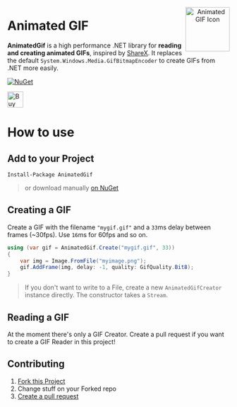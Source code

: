 <p align="center">
    <img align="right" src="https://raw.githubusercontent.com/mrousavy/AnimatedGif/master/AnimatedGif/Icon.ico" alt="Animated GIF Icon" height=100>
    <h1 align="left">Animated GIF</h1>
</p>

**AnimatedGif** is a high performance .NET library for **reading and creating animated GIFs**, inspired by [ShareX](https://github.com/ShareX/ShareX). It replaces the default `System.Windows.Media.GifBitmapEncoder` to create GIFs from .NET more easily.

[![NuGet](https://img.shields.io/nuget/dt/AnimatedGif.svg)](https://www.nuget.org/packages/AnimatedGif/)

<a href='https://ko-fi.com/F1F8CLXG' target='_blank'><img height='36' style='border:0px;height:36px;' src='https://az743702.vo.msecnd.net/cdn/kofi2.png?v=0' border='0' alt='Buy Me a Coffee at ko-fi.com' /></a>

# How to use

## Add to your Project

```nuget
Install-Package AnimatedGif
```

> or download manually [on NuGet](http://www.nuget.org/packages/AnimatedGif/)


## Creating a GIF

Create a GIF with the filename `"mygif.gif"` and a `33`ms delay between frames (~30fps). Use `16`ms for 60fps and so on.

```cs
using (var gif = AnimatedGif.Create("mygif.gif", 33))
{
    var img = Image.FromFile("myimage.png");
    gif.AddFrame(img, delay: -1, quality: GifQuality.Bit8);
}
```

> If you don't want to write to a File, create a new `AnimatedGifCreator` instance directly. The constructor takes a `Stream`.

## Reading a GIF

At the moment there's only a GIF Creator. Create a pull request if you want to create a GIF Reader in this project!

## Contributing

1. [Fork this Project](https://github.com/mrousavy/AnimatedGif/fork)
2. Change stuff on your Forked repo
3. [Create a pull request](https://github.com/mrousavy/AnimatedGif/compare)

